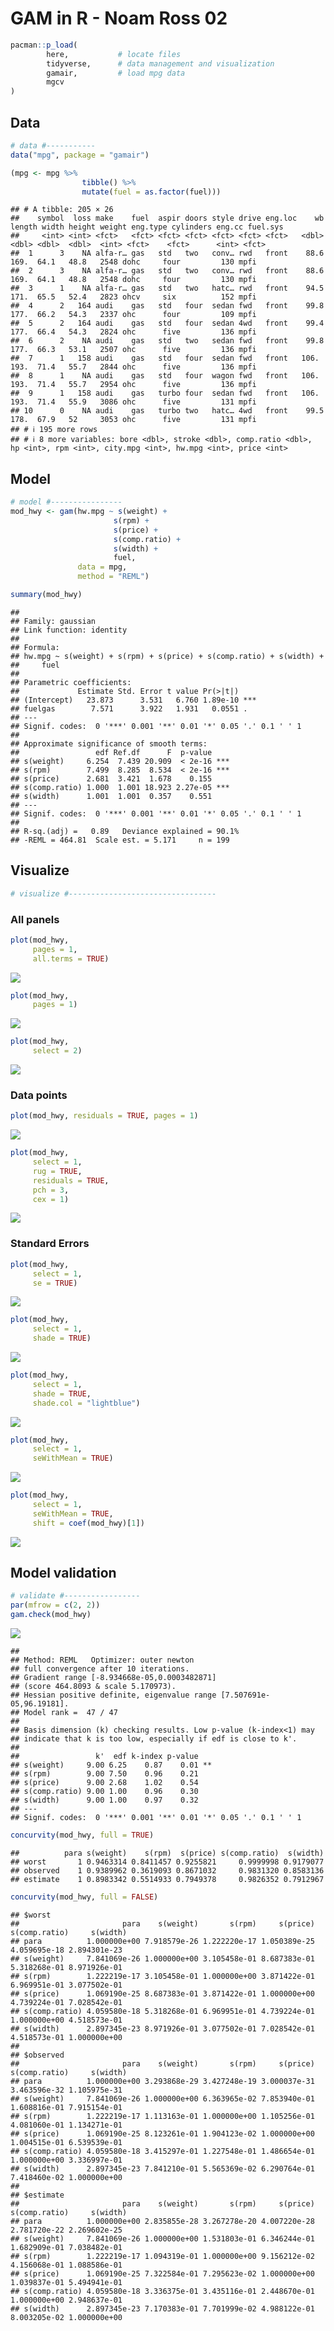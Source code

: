GAM in R - Noam Ross 02
================

``` r
pacman::p_load(
        here,           # locate files 
        tidyverse,      # data management and visualization
        gamair,         # load mpg data
        mgcv
)
```

## Data

``` r
# data #-----------
data("mpg", package = "gamair")

(mpg <- mpg %>% 
                tibble() %>% 
                mutate(fuel = as.factor(fuel)))
```

    ## # A tibble: 205 × 26
    ##    symbol  loss make    fuel  aspir doors style drive eng.loc    wb length width height weight eng.type cylinders eng.cc fuel.sys
    ##     <int> <int> <fct>   <fct> <fct> <fct> <fct> <fct> <fct>   <dbl>  <dbl> <dbl>  <dbl>  <int> <fct>    <fct>      <int> <fct>   
    ##  1      3    NA alfa-r… gas   std   two   conv… rwd   front    88.6   169.  64.1   48.8   2548 dohc     four         130 mpfi    
    ##  2      3    NA alfa-r… gas   std   two   conv… rwd   front    88.6   169.  64.1   48.8   2548 dohc     four         130 mpfi    
    ##  3      1    NA alfa-r… gas   std   two   hatc… rwd   front    94.5   171.  65.5   52.4   2823 ohcv     six          152 mpfi    
    ##  4      2   164 audi    gas   std   four  sedan fwd   front    99.8   177.  66.2   54.3   2337 ohc      four         109 mpfi    
    ##  5      2   164 audi    gas   std   four  sedan 4wd   front    99.4   177.  66.4   54.3   2824 ohc      five         136 mpfi    
    ##  6      2    NA audi    gas   std   two   sedan fwd   front    99.8   177.  66.3   53.1   2507 ohc      five         136 mpfi    
    ##  7      1   158 audi    gas   std   four  sedan fwd   front   106.    193.  71.4   55.7   2844 ohc      five         136 mpfi    
    ##  8      1    NA audi    gas   std   four  wagon fwd   front   106.    193.  71.4   55.7   2954 ohc      five         136 mpfi    
    ##  9      1   158 audi    gas   turbo four  sedan fwd   front   106.    193.  71.4   55.9   3086 ohc      five         131 mpfi    
    ## 10      0    NA audi    gas   turbo two   hatc… 4wd   front    99.5   178.  67.9   52     3053 ohc      five         131 mpfi    
    ## # ℹ 195 more rows
    ## # ℹ 8 more variables: bore <dbl>, stroke <dbl>, comp.ratio <dbl>, hp <int>, rpm <int>, city.mpg <int>, hw.mpg <int>, price <int>

## Model

``` r
# model #----------------
mod_hwy <- gam(hw.mpg ~ s(weight) + 
                       s(rpm) + 
                       s(price) + 
                       s(comp.ratio) +
                       s(width) + 
                       fuel,
               data = mpg, 
               method = "REML")

summary(mod_hwy)
```

    ## 
    ## Family: gaussian 
    ## Link function: identity 
    ## 
    ## Formula:
    ## hw.mpg ~ s(weight) + s(rpm) + s(price) + s(comp.ratio) + s(width) + 
    ##     fuel
    ## 
    ## Parametric coefficients:
    ##             Estimate Std. Error t value Pr(>|t|)    
    ## (Intercept)   23.873      3.531   6.760 1.89e-10 ***
    ## fuelgas        7.571      3.922   1.931   0.0551 .  
    ## ---
    ## Signif. codes:  0 '***' 0.001 '**' 0.01 '*' 0.05 '.' 0.1 ' ' 1
    ## 
    ## Approximate significance of smooth terms:
    ##                 edf Ref.df      F  p-value    
    ## s(weight)     6.254  7.439 20.909  < 2e-16 ***
    ## s(rpm)        7.499  8.285  8.534  < 2e-16 ***
    ## s(price)      2.681  3.421  1.678    0.155    
    ## s(comp.ratio) 1.000  1.001 18.923 2.27e-05 ***
    ## s(width)      1.001  1.001  0.357    0.551    
    ## ---
    ## Signif. codes:  0 '***' 0.001 '**' 0.01 '*' 0.05 '.' 0.1 ' ' 1
    ## 
    ## R-sq.(adj) =   0.89   Deviance explained = 90.1%
    ## -REML = 464.81  Scale est. = 5.171     n = 199

## Visualize

``` r
# visualize #---------------------------------
```

### All panels

``` r
plot(mod_hwy,
     pages = 1,
     all.terms = TRUE)
```

![](gam_noamross_02_files/figure-gfm/unnamed-chunk-5-1.png)<!-- -->

``` r
plot(mod_hwy,
     pages = 1)
```

![](gam_noamross_02_files/figure-gfm/unnamed-chunk-5-2.png)<!-- -->

``` r
plot(mod_hwy,
     select = 2)
```

![](gam_noamross_02_files/figure-gfm/unnamed-chunk-5-3.png)<!-- -->

### Data points

``` r
plot(mod_hwy, residuals = TRUE, pages = 1)
```

![](gam_noamross_02_files/figure-gfm/unnamed-chunk-6-1.png)<!-- -->

``` r
plot(mod_hwy,
     select = 1,
     rug = TRUE,
     residuals = TRUE,
     pch = 3,
     cex = 1)
```

![](gam_noamross_02_files/figure-gfm/unnamed-chunk-6-2.png)<!-- -->

### Standard Errors

``` r
plot(mod_hwy,
     select = 1,
     se = TRUE)
```

![](gam_noamross_02_files/figure-gfm/unnamed-chunk-7-1.png)<!-- -->

``` r
plot(mod_hwy,
     select = 1,
     shade = TRUE)
```

![](gam_noamross_02_files/figure-gfm/unnamed-chunk-7-2.png)<!-- -->

``` r
plot(mod_hwy,
     select = 1,
     shade = TRUE,
     shade.col = "lightblue")
```

![](gam_noamross_02_files/figure-gfm/unnamed-chunk-7-3.png)<!-- -->

``` r
plot(mod_hwy,
     select = 1,
     seWithMean = TRUE)
```

![](gam_noamross_02_files/figure-gfm/unnamed-chunk-7-4.png)<!-- -->

``` r
plot(mod_hwy, 
     select = 1,
     seWithMean = TRUE, 
     shift = coef(mod_hwy)[1])
```

![](gam_noamross_02_files/figure-gfm/unnamed-chunk-7-5.png)<!-- -->

## Model validation

``` r
# validate #-----------------
par(mfrow = c(2, 2))
gam.check(mod_hwy)
```

![](gam_noamross_02_files/figure-gfm/unnamed-chunk-8-1.png)<!-- -->

    ## 
    ## Method: REML   Optimizer: outer newton
    ## full convergence after 10 iterations.
    ## Gradient range [-8.934668e-05,0.0003482871]
    ## (score 464.8093 & scale 5.170973).
    ## Hessian positive definite, eigenvalue range [7.507691e-05,96.19181].
    ## Model rank =  47 / 47 
    ## 
    ## Basis dimension (k) checking results. Low p-value (k-index<1) may
    ## indicate that k is too low, especially if edf is close to k'.
    ## 
    ##                 k'  edf k-index p-value   
    ## s(weight)     9.00 6.25    0.87    0.01 **
    ## s(rpm)        9.00 7.50    0.96    0.21   
    ## s(price)      9.00 2.68    1.02    0.54   
    ## s(comp.ratio) 9.00 1.00    0.96    0.30   
    ## s(width)      9.00 1.00    0.97    0.32   
    ## ---
    ## Signif. codes:  0 '***' 0.001 '**' 0.01 '*' 0.05 '.' 0.1 ' ' 1

``` r
concurvity(mod_hwy, full = TRUE)
```

    ##          para s(weight)    s(rpm)  s(price) s(comp.ratio)  s(width)
    ## worst       1 0.9463314 0.8411457 0.9255821     0.9999998 0.9179077
    ## observed    1 0.9389962 0.3619093 0.8671032     0.9831320 0.8583136
    ## estimate    1 0.8983342 0.5514933 0.7949378     0.9826352 0.7912967

``` r
concurvity(mod_hwy, full = FALSE)
```

    ## $worst
    ##                       para    s(weight)       s(rpm)     s(price) s(comp.ratio)     s(width)
    ## para          1.000000e+00 7.918579e-26 1.222220e-17 1.050389e-25  4.059695e-18 2.894301e-23
    ## s(weight)     7.841069e-26 1.000000e+00 3.105458e-01 8.687383e-01  5.318268e-01 8.971926e-01
    ## s(rpm)        1.222219e-17 3.105458e-01 1.000000e+00 3.871422e-01  6.969951e-01 3.077502e-01
    ## s(price)      1.069190e-25 8.687383e-01 3.871422e-01 1.000000e+00  4.739224e-01 7.028542e-01
    ## s(comp.ratio) 4.059580e-18 5.318268e-01 6.969951e-01 4.739224e-01  1.000000e+00 4.518573e-01
    ## s(width)      2.897345e-23 8.971926e-01 3.077502e-01 7.028542e-01  4.518573e-01 1.000000e+00
    ## 
    ## $observed
    ##                       para    s(weight)       s(rpm)     s(price) s(comp.ratio)     s(width)
    ## para          1.000000e+00 3.293868e-29 3.427248e-19 3.000037e-31  3.463596e-32 1.105975e-31
    ## s(weight)     7.841069e-26 1.000000e+00 6.363965e-02 7.853940e-01  1.608816e-01 7.915154e-01
    ## s(rpm)        1.222219e-17 1.113163e-01 1.000000e+00 1.105256e-01  4.081060e-01 1.134271e-01
    ## s(price)      1.069190e-25 8.123261e-01 1.904123e-02 1.000000e+00  1.004515e-01 6.539539e-01
    ## s(comp.ratio) 4.059580e-18 3.415297e-01 1.227548e-01 1.486654e-01  1.000000e+00 3.336997e-01
    ## s(width)      2.897345e-23 7.841210e-01 5.565369e-02 6.290764e-01  7.418460e-02 1.000000e+00
    ## 
    ## $estimate
    ##                       para    s(weight)       s(rpm)     s(price) s(comp.ratio)     s(width)
    ## para          1.000000e+00 2.835855e-28 3.267278e-20 4.007220e-28  2.781720e-22 2.269602e-25
    ## s(weight)     7.841069e-26 1.000000e+00 1.531803e-01 6.346244e-01  1.682909e-01 7.038482e-01
    ## s(rpm)        1.222219e-17 1.094319e-01 1.000000e+00 9.156212e-02  4.156068e-01 1.088586e-01
    ## s(price)      1.069190e-25 7.322584e-01 7.295623e-02 1.000000e+00  1.039837e-01 5.494941e-01
    ## s(comp.ratio) 4.059580e-18 3.336375e-01 3.435116e-01 2.448670e-01  1.000000e+00 2.948637e-01
    ## s(width)      2.897345e-23 7.170383e-01 7.701999e-02 4.988122e-01  8.003205e-02 1.000000e+00
